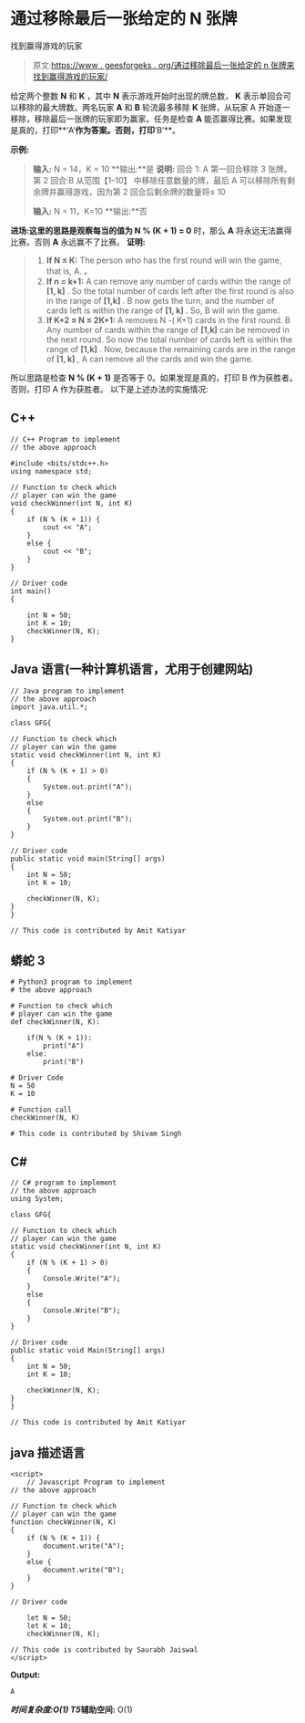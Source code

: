 # 通过移除最后一张给定的 N 张牌

找到赢得游戏的玩家

> 原文:[https://www . geesforgeks . org/通过移除最后一张给定的 n 张牌来找到赢得游戏的玩家/](https://www.geeksforgeeks.org/find-the-player-who-wins-the-game-by-removing-the-last-of-given-n-cards/)

给定两个整数 **N** 和 **K** ，其中 **N** 表示游戏开始时出现的牌总数， **K** 表示单回合可以移除的最大牌数。两名玩家 **A** 和 **B** 轮流最多移除 **K** 张牌，从玩家 A 开始逐一移除，移除最后一张牌的玩家即为赢家。任务是检查 **A** 能否赢得比赛。如果发现是真的，打印**‘A’**作为答案。否则，打印**‘B’**。

**示例:**

> **输入:** N = 14，K = 10
> **输出:**是
> **说明:**
> 回合 1: A 第一回合移除 3 张牌。
> 第 2 回合:B 从范围【1–10】
> 中移除任意数量的牌，最后 A 可以移除所有剩余牌并赢得游戏，因为第 2 回合后剩余牌的数量将≤ 10
> 
> **输入:** N = 11，K=10
> **输出:**否

**进场:**这里的思路是观察每当**的值为 N % (K + 1) = 0** 时，那么 **A** 将永远无法赢得比赛。否则 **A** 永远赢不了比赛。
**证明:**

> 1.  **If N ≤ K:** The person who has the first round will win the game, that is, A. 。
> 2.  **If n = k+1:** A can remove any number of cards within the range of **[1, k]** . So the total number of cards left after the first round is also in the range of **[1,k]** . B now gets the turn, and the number of cards left is within the range of **[1, k]** . So, B will win the game.
> 3.  **If K+2 ≤ N ≤ 2K+1:** A removes N -( K+1) cards in the first round. B Any number of cards within the range of **[1,k]** can be removed in the next round. So now the total number of cards left is within the range of **[1,k]** . Now, because the remaining cards are in the range of **[1, k]** , A can remove all the cards and win the game.

所以思路是检查 **N % (K + 1)** 是否等于 0。如果发现是真的，打印 B 作为获胜者。否则，打印 A 作为获胜者。
以下是上述办法的实施情况:

## C++

```
// C++ Program to implement
// the above approach

#include <bits/stdc++.h>
using namespace std;

// Function to check which
// player can win the game
void checkWinner(int N, int K)
{
    if (N % (K + 1)) {
        cout << "A";
    }
    else {
        cout << "B";
    }
}

// Driver code
int main()
{

    int N = 50;
    int K = 10;
    checkWinner(N, K);
}
```

## Java 语言(一种计算机语言，尤用于创建网站)

```
// Java program to implement
// the above approach
import java.util.*;

class GFG{

// Function to check which
// player can win the game
static void checkWinner(int N, int K)
{
    if (N % (K + 1) > 0)
    {
        System.out.print("A");
    }
    else
    {
        System.out.print("B");
    }
}

// Driver code
public static void main(String[] args)
{
    int N = 50;
    int K = 10;

    checkWinner(N, K);
}
}

// This code is contributed by Amit Katiyar
```

## 蟒蛇 3

```
# Python3 program to implement
# the above approach

# Function to check which
# player can win the game
def checkWinner(N, K):

    if(N % (K + 1)):
        print("A")
    else:
        print("B")

# Driver Code
N = 50
K = 10

# Function call
checkWinner(N, K)

# This code is contributed by Shivam Singh
```

## C#

```
// C# program to implement
// the above approach
using System;

class GFG{

// Function to check which
// player can win the game
static void checkWinner(int N, int K)
{
    if (N % (K + 1) > 0)
    {
        Console.Write("A");
    }
    else
    {
        Console.Write("B");
    }
}

// Driver code
public static void Main(String[] args)
{
    int N = 50;
    int K = 10;

    checkWinner(N, K);
}
}

// This code is contributed by Amit Katiyar
```

## java 描述语言

```
<script>
    // Javascript Program to implement
// the above approach

// Function to check which
// player can win the game
function checkWinner(N, K)
{
    if (N % (K + 1)) {
        document.write("A");
    }
    else {
        document.write("B");
    }
}

// Driver code

    let N = 50;
    let K = 10;
    checkWinner(N, K);

// This code is contributed by Saurabh Jaiswal
</script>
```

**Output:** 

```
A
```

***时间复杂度:**O(1)*
T5**辅助空间:** O(1)